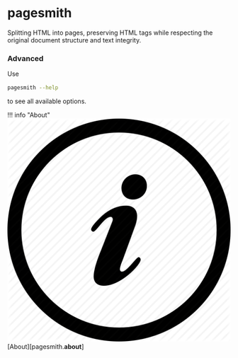 # pagesmith

Splitting HTML into pages, preserving HTML tags while respecting the original document structure and text integrity. 


### Advanced

Use 
```bash
pagesmith --help
```
to see all available options.

!!! info "About"
    ![About](images/about.jpg)
    [About][pagesmith.__about__]

